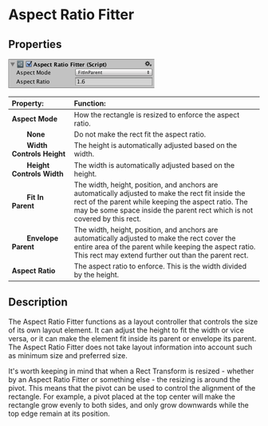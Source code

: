 # Aspect Ratio Fitter

## Properties

![](images/UI_AspectRatioFitterInspector.png)

| **Property:**                                                             | **Function:**                                                                                                                                                                                                                          |
|:--------------------------------------------------------------------------|:---------------------------------------------------------------------------------------------------------------------------------------------------------------------------------------------------------------------------------------|
| **Aspect Mode**                                                           | How the rectangle is resized to enforce the aspect ratio.                                                                                                                                                                              |
| &#160;&#160;&#160;&#160;&#160;&#160;&#160;&#160;**None**                  | Do not make the rect fit the aspect ratio.                                                                                                                                                                                             |
| &#160;&#160;&#160;&#160;&#160;&#160;&#160;&#160;**Width Controls Height** | The height is automatically adjusted based on the width.                                                                                                                                                                               |
| &#160;&#160;&#160;&#160;&#160;&#160;&#160;&#160;**Height Controls Width** | The width is automatically adjusted based on the height.                                                                                                                                                                               |
| &#160;&#160;&#160;&#160;&#160;&#160;&#160;&#160;**Fit In Parent**         | The width, height, position, and anchors are automatically adjusted to make the rect fit inside the rect of the parent while keeping the aspect ratio. The may be some space inside the parent rect which is not covered by this rect. |
| &#160;&#160;&#160;&#160;&#160;&#160;&#160;&#160;**Envelope Parent**       | The width, height, position, and anchors are automatically adjusted to make the rect cover the entire area of the parent while keeping the aspect ratio. This rect may extend further out than the parent rect.                        |
| **Aspect Ratio**                                                          | The aspect ratio to enforce. This is the width divided by the height.                                                                                                                                                                  |

## Description

The Aspect Ratio Fitter functions as a layout controller that controls the size of its own layout element. It can adjust
the height to fit the width or vice versa, or it can make the element fit inside its parent or envelope its parent. The
Aspect Ratio Fitter does not take layout information into account such as minimum size and preferred size.

It's worth keeping in mind that when a Rect Transform is resized - whether by an Aspect Ratio Fitter or something else -
the resizing is around the pivot. This means that the pivot can be used to control the alignment of the rectangle. For
example, a pivot placed at the top center will make the rectangle grow evenly to both sides, and only grow downwards
while the top edge remain at its position.
